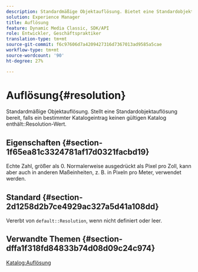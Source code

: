 ```yaml
---
description: Standardmäßige Objektauflösung. Bietet eine Standardobjektauflösung, falls ein einzelner Katalogeintrag keinen gültigen Wert enthält.
solution: Experience Manager
title: Auflösung
feature: Dynamic Media Classic, SDK/API
role: Entwickler, Geschäftspraktiker
translation-type: tm+mt
source-git-commit: f6c97606d7a4209427316d7367013ad9585a5cae
workflow-type: tm+mt
source-wordcount: '90'
ht-degree: 27%

---
```



# Auflösung{#resolution}

Standardmäßige Objektauflösung. Stellt eine Standardobjektauflösung bereit, falls ein bestimmter Katalogeintrag keinen gültigen Katalog enthält::Resolution-Wert.

## Eigenschaften {#section-1f65ea81c3324781af17d0321facbd19}

Echte Zahl, größer als 0. Normalerweise ausgedrückt als Pixel pro Zoll, kann aber auch in anderen Maßeinheiten, z. B. in Pixeln pro Meter, verwendet werden.

## Standard {#section-2d1258d2b7ce4929ac327a5d41a108dd}

Vererbt von `default::Resolution`, wenn nicht definiert oder leer.

## Verwandte Themen {#section-dffa1f318fd84833b74d08d09c24c974}

[Katalog:Auflösung](../../../../../is-api/image-catalog/image-serving-api-ref/c-image-catalog-reference/c-image-svg-data-reference/c-image-data-reference/r-resolution-cat.md#reference-de489f5f36b64bd0831749546f8728e1)
